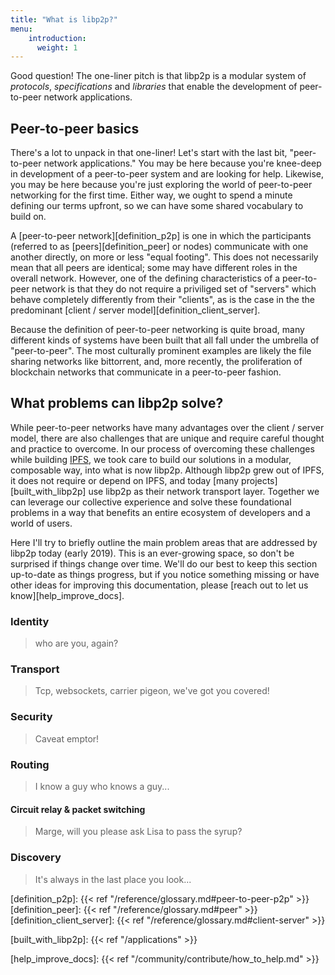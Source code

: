 ```yaml
---
title: "What is libp2p?"
menu:
    introduction:
      weight: 1
---
```


Good question! The one-liner pitch is that libp2p is a modular system of *protocols*, *specifications* and *libraries* that enable the development of peer-to-peer network applications.

<!--more-->

## Peer-to-peer basics

There's a lot to unpack in that one-liner! Let's start with the last bit, "peer-to-peer network applications." You may be here because you're knee-deep in development of a peer-to-peer system and are looking for help.  Likewise, you may be here because you're just exploring the world of peer-to-peer networking for the first time.  Either way, we ought to spend a minute defining our terms upfront, so we can have some shared vocabulary to build on.



A [peer-to-peer network][definition_p2p] is one in which the participants (referred to as [peers][definition_peer] or nodes) communicate with one another directly, on more or less "equal footing". This does not necessarily mean that all peers are identical; some may have different roles in the overall network.  However, one of the defining characteristics of a peer-to-peer network is that they do not require a priviliged set of "servers" which behave completely differently from their "clients", as is the case in the the predominant [client / server model][definition_client_server].



Because the definition of peer-to-peer networking is quite broad, many different kinds of systems have been built that all fall under the umbrella of "peer-to-peer".  The most culturally prominent examples are likely the file sharing networks like bittorrent, and, more recently, the proliferation of blockchain networks that communicate in a peer-to-peer fashion.

## What problems can libp2p solve?

While peer-to-peer networks have many advantages over the client / server model, there are also challenges that are unique and require careful thought and practice to overcome.  In our process of overcoming these challenges while building [IPFS](https://ipfs.io), we took care to build our solutions in a modular, composable way, into what is now libp2p. Although libp2p grew out of IPFS, it does not require or depend on IPFS, and today [many projects][built_with_libp2p] use libp2p as their network transport layer. Together we can leverage our collective experience and solve these foundational problems in a way that benefits an entire ecosystem of developers and a world of users.



Here I'll try to briefly outline the main problem areas that are addressed by libp2p today (early 2019). This is an ever-growing space, so don't be surprised if things change over time.  We'll do our best to keep this section up-to-date as things progress, but if you notice something missing or have other ideas for improving this documentation, please [reach out to let us know][help_improve_docs].

<!-- TODO: fill these in with summary of problem, link to concept articles (TBD) -->

### Identity

> who are you, again?

### Transport

> Tcp, websockets, carrier pigeon, we've got you covered!

### Security

> Caveat emptor!

### Routing

> I know a guy who knows a guy...

#### Circuit relay & packet switching

> Marge, will you please ask Lisa to pass the syrup?

### Discovery

> It's always in the last place you look...



[definition_p2p]: {{< ref "/reference/glossary.md#peer-to-peer-p2p" >}}
[definition_peer]: {{< ref "/reference/glossary.md#peer" >}}
[definition_client_server]: {{< ref "/reference/glossary.md#client-server" >}}

<!-- FIXME: stub out /applications to fix dead link -->

[built_with_libp2p]: {{< ref "/applications" >}}

[help_improve_docs]: {{< ref "/community/contribute/how_to_help.md" >}}
